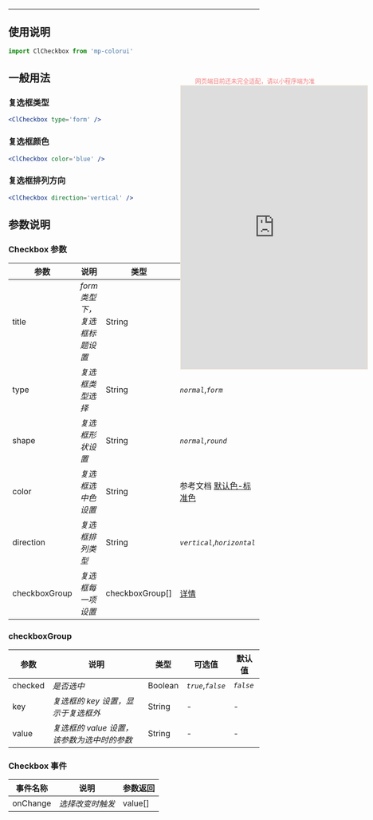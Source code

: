 ****

## 使用说明

```jsx
import ClCheckbox from 'mp-colorui'
```



## 一般用法

### 复选框类型

```jsx
<ClCheckbox type='form' />
```

### 复选框颜色

```jsx
<ClCheckbox color='blue' />
```

### 复选框排列方向

```jsx
<ClCheckbox direction='vertical' />
```





## 参数说明

### Checkbox 参数

| 参数          | 说明                          | 类型            | 可选值                                          | 默认值       |
| ------------- | ----------------------------- | --------------- | ----------------------------------------------- | ------------ |
| title         | *form 类型下，复选框标题设置* | String          | -                                               | -            |
| type          | *复选框类型选择*              | String          | *`normal`*,*`form`*                             | *`normal`*   |
| shape         | *复选框形状设置*              | String          | *`normal`*,*`round`*                            | *`normal`*   |
| color         | *复选框选中色设置*            | String          | 参考文档 [默认色-标准色](/home/color?id=标准色) | *`green`*    |
| direction     | *复选框排列类型*              | String          | *`vertical`*,*`horizontal`*                     | *`vertical`* |
| checkboxGroup | *复选框每一项设置*            | checkboxGroup[] | [详情](/form/checkbox?id=checkboxgroup)         | []           |

### checkboxGroup

| 参数    | 说明                                        | 类型    | 可选值             | 默认值    |
| ------- | ------------------------------------------- | ------- | ------------------ | --------- |
| checked | *是否选中*                                  | Boolean | *`true`*,*`false`* | *`false`* |
| key     | *复选框的 key 设置，显示于复选框外*         | String  | -                  | -         |
| value   | *复选框的 value 设置，该参数为选中时的参数* | String  | -                  | -         |



### Checkbox 事件

| 事件名称 | 说明             | 参数返回 |
| -------- | ---------------- | -------- |
| onChange | *选择改变时触发* | value[]  |


<div style="position: fixed; right:10px; top: 5%">
<div style="width: 300px; color: lightcoral; font-size: 12px; word-break: break-all; white-space: normal; display: flex;justify-content: center">网页端目前还未完全适配，请以小程序端为准</div>
<iframe style="border: 1px solid antiquewhite" src="https://118.25.36.24/#/pages/components/checkbox/index" height="568" width="375"></iframe>
</div>
